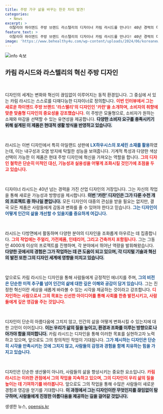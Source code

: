 ```yaml
---
title: 주방 가구 삶을 바꾸는 한끗 차이 발견!
categories:
  - News
excerpt: >
  이탈리아 하이엔드 주방 브랜드 라스텔리의 디자이너 카림 라시드를 만나다! 40년 경력의 디자인 거장이 전하는 창의성과 대중성을 넘나드는 혁신적 디자인 비밀, 그리고 새롭게 선보인 맞춤형 주방 카란의 매력을 알아보세요!
feature_text: >
  이탈리아 하이엔드 주방 브랜드 라스텔리의 디자이너 카림 라시드를 만나다! 40년 경력의 디자인 거장이 전하는 창의성과 대중성을 넘나드는 혁신적 디자인 비밀, 그리고 새롭게 선보인 맞춤형 주방 카란의 매력을 알아보세요!
image: 'https://www.behealthy4u.com/wp-content/uploads/2024/06/koreanews.jpg'
---
```


<p><img src="https://www.behealthy4u.com/wp-content/uploads/2024/06/koreanews.jpg" alt="info 속보" /></p>

<h2 data-ke-size="size26">카림 라시드와 라스텔리의 혁신 주방 디자인</h2>

<p data-ke-size="size16">&nbsp;</p>

<p>디자인의 세계는 변화와 혁신이 끊임없이 이루어지는 동적 환경입니다. 그 중심에 서 있는 카림 라시드는 스스로를 다재다능한 디자이너로 정의합니다. <b><span style="color: #ee2323;">이번 인터뷰에서 그는 새로운 하이엔드 주방 브랜드 '라스텔리'의 디자인인 '카란'을 소개하며, 소비자의 취향에 맞춘 맞춤형 디자인의 중요성을 강조했습니다.</span></b> 이 주방은 모듈형으로, 소비자가 원하는 소재와 마감을 선택할 수 있는 유연성을 제공합니다. <b><span style="background-color: #21538527;">다양한 소비자 요구를 충족시키기 위해 설계된 이 제품은 현대적 생활 방식을 반영하고 있습니다.</span></b> </p>

<p data-ke-size="size16">&nbsp;</p>

<p>라시드는 이번 디자인에서 특히 아일랜드 상판에 <b><span style="color: #1a5490;">LX하우시스의 포세린 소재를 활용</span></b>하였는데, 이는 내구성과 오염 방지에 탁월한 성능을 보여줍니다. 기계적 특성과 다양한 색상 선택이 가능한 이 제품은 현대 주방 디자인에 혁신을 가져오는 역할을 합니다. <b><span style="color: #ee2323;">그의 디자인 철학은 단순히 미적인 대신, 기능성과 실용성을 어떻게 조화시킬 것인가에 초점을 두고 있습니다.</span></b></p>

<p data-ke-size="size16">&nbsp;</p>

<p>디자이너 라시드는 40년 넘는 경력을 가진 산업 디자인의 거장입니다. 그는 자신의 작업을 통해 새로운 가능성과 방향성을 제시합니다. <b><span style="background-color: #21538527;">이번 '카란' 디자인은 그가 다룬 수천 개의 프로젝트 중 하나일 뿐입니다.</span></b> 모든 디자인이 대중의 관심을 받을 필요는 없지만, 결국 모든 제품은 사람들에게 감동과 변화를 줄 수 있어야 한다고 믿습니다. <b><span style="color: #1a5490;">그는 디자인이 어떻게 인간의 삶을 개선할 수 있을지를 중요하게 여깁니다.</span></b> </p>

<p data-ke-size="size16">&nbsp;</p>

<p>라시드는 다방면에서 활동하며 다양한 분야의 디자인을 조화롭게 아우르는 데 집중합니다. <b><span style="color: #ee2323;">그의 작업에는 주얼리, 가전제품, 인테리어, 그리고 건축까지 포함됩니다.</span></b> 그는 그동안 4000개 이상의 프로젝트를 진행하며, 각 분야에서 뛰어난 역량을 발휘해왔습니다. <b><span style="background-color: #21538527;">다양한 곳에서의 경험은 그가 작업하는 데 큰 도움이 되고 있으며, 각 디지털 기술과 혁신의 발전 또한 그의 디자인 세계에 영향을 미치고 있습니다.</span></b> </p>

<p data-ke-size="size16">&nbsp;</p>

<p>앞으로도 카림 라시드는 디자인을 통해 사람들에게 긍정적인 에너지를 주며, <b><span style="color: #1a5490;">그의 비전은 단순한 미적 추구를 넘어 인간의 삶에 대한 깊은 이해와 공감이 담겨 있습니다.</span></b> 그는 진정한 혁신이란 세상을 새롭게 바라볼 수 있는 시각을 제공하는 것이라고 강조합니다. <b><span style="color: #ee2323;">디자인하는 사람으로서 그의 목표는 신선한 아이디어를 통해 사회를 한층 발전시키고, 사람들에게 깊은 영감을 주는 것입니다.</span></b> </p>

<p data-ke-size="size16">&nbsp;</p>

<p>디자인이 단순히 아름다움에 그치지 않고, 인간의 삶을 어떻게 변화시킬 수 있는지에 대한 고민이 이어집니다. <b><span style="background-color: #21538527;">이는 우리가 삶의 질을 높이고, 환경과 조화를 이루는 방향으로 나아가야 함을 의미합니다.</span></b> 카림 라시드는 디자인을 통해 이러한 목표를 실현하고자 노력하고 있으며, 앞으로도 그의 창의적인 작업이 기대됩니다. <b><span style="color: #1a5490;">그가 제시하는 디자인은 단순히 시각을 만족시키는 것에 그치지 않고, 사람들의 감정과 경험을 함께 치유하는 힘을 가지고 있습니다.</span></b> </p>

<p data-ke-size="size16">&nbsp;</p>

<p>디자인은 단순한 생산물이 아니라, 사람들의 삶을 향상시키는 중요한 요소입니다. <b><span style="color: #ee2323;">카림 라시드는 이러한 관점에서 그의 작업을 지속하고 있으며, 그의 디자인이 우리 삶의 질을 높이는 데 기여하기를 바라봅니다.</span></b> 앞으로도 그의 작업을 통해 수많은 사람들이 새로운 경험과 영감을 얻기를 기대합니다. <b><span style="background-color: #21538527;">이 과정에서 그는 디자인이란 무엇인지를 끊임없이 탐구하며, 사람들에게 진정한 아름다움을 제공하는 길을 걸어갈 것입니다.</span></b> </p>
생생한 뉴스, <a href="https://opensis.kr" rel="dofollow">opensis.kr</a>


